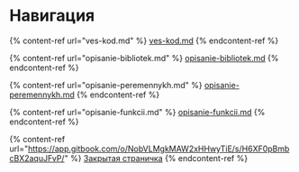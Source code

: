 # Навигация

{% content-ref url="ves-kod.md" %}
[ves-kod.md](ves-kod.md)
{% endcontent-ref %}

{% content-ref url="opisanie-bibliotek.md" %}
[opisanie-bibliotek.md](opisanie-bibliotek.md)
{% endcontent-ref %}

{% content-ref url="opisanie-peremennykh.md" %}
[opisanie-peremennykh.md](opisanie-peremennykh.md)
{% endcontent-ref %}

{% content-ref url="opisanie-funkcii.md" %}
[opisanie-funkcii.md](opisanie-funkcii.md)
{% endcontent-ref %}

{% content-ref url="https://app.gitbook.com/o/NobVLMgkMAW2xHHwyTiE/s/H6XF0pBmbcBX2aquJFvP/" %}
[Закрытая страничка](https://app.gitbook.com/o/NobVLMgkMAW2xHHwyTiE/s/H6XF0pBmbcBX2aquJFvP/)
{% endcontent-ref %}
